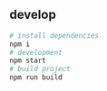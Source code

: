 ## develop

```bash
# install dependencies
npm i
# development
npm start
# build project
npm run build
```
